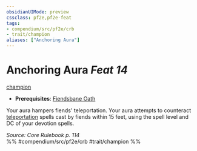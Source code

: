 ```yaml
---
obsidianUIMode: preview
cssclass: pf2e,pf2e-feat
tags:
- compendium/src/pf2e/crb
- trait/champion
aliases: ["Anchoring Aura"]
---
```

# Anchoring Aura  *Feat 14*  
[champion](Reference/Rules/Traits/champion.md "Champion Class Trait")  

- **Prerequisites**: [Fiendsbane Oath](fiendsbane-oath.md)

Your aura hampers fiends' teleportation. Your aura attempts to counteract [teleportation](teleportation.md "Teleportation Effect Trait") spells cast by fiends within 15 feet, using the spell level and DC of your devotion spells.

*Source: Core Rulebook p. 114*  
%% #compendium/src/pf2e/crb #trait/champion %%